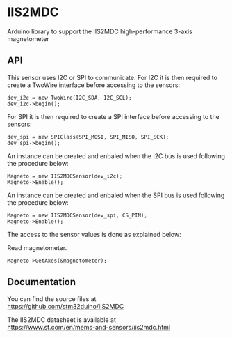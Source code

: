 # IIS2MDC
Arduino library to support the IIS2MDC high-performance 3-axis magnetometer

## API

This sensor uses I2C or SPI to communicate.
For I2C it is then required to create a TwoWire interface before accessing to the sensors:  

    dev_i2c = new TwoWire(I2C_SDA, I2C_SCL);  
    dev_i2c->begin();

For SPI it is then required to create a SPI interface before accessing to the sensors:  

    dev_spi = new SPIClass(SPI_MOSI, SPI_MISO, SPI_SCK);  
    dev_spi->begin();

An instance can be created and enbaled when the I2C bus is used following the procedure below:  

    Magneto = new IIS2MDCSensor(dev_i2c);  
    Magneto->Enable();

An instance can be created and enbaled when the SPI bus is used following the procedure below:  

    Magneto = new IIS2MDCSensor(dev_spi, CS_PIN);  
    Magneto->Enable();

The access to the sensor values is done as explained below:  

  Read magnetometer.  

    Magneto->GetAxes(&magnetometer);

## Documentation

You can find the source files at  
https://github.com/stm32duino/IIS2MDC

The IIS2MDC datasheet is available at  
https://www.st.com/en/mems-and-sensors/iis2mdc.html
